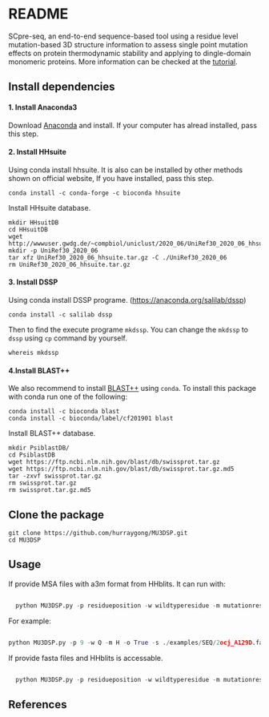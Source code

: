 # README
SCpre-seq, an end-to-end sequence-based tool using a residue level mutation-based 3D structure information to assess single point mutation effects on protein thermodynamic stability and applying to dingle-domain monomeric proteins. More information can be checked at the [tutorial](https://MU3DSP.readthedocs.io/en/latest/).
## Install dependencies
#### 1. Install Anaconda3

Download [Anaconda](https://anaconda.org/) and install. If your computer has alread installed, pass this step.

#### 2. Install HHsuite

Using conda install hhsuite. It is also can be installed by other methods shown on official website,  If you have installed, pass this step.
```
conda install -c conda-forge -c bioconda hhsuite
```
Install HHsuite database.
```
mkdir HHsuitDB
cd HHsuitDB
wget http://wwwuser.gwdg.de/~compbiol/uniclust/2020_06/UniRef30_2020_06_hhsuite.tar.gz
mkdir -p UniRef30_2020_06
tar xfz UniRef30_2020_06_hhsuite.tar.gz -C ./UniRef30_2020_06
rm UniRef30_2020_06_hhsuite.tar.gz
```

#### 3. Install DSSP

Using conda install DSSP programe. (https://anaconda.org/salilab/dssp)
```
conda install -c salilab dssp
```
Then to find the execute programe `mkdssp`. You can change the `mkdssp`
to `dssp` using `cp` command by yourself.
```
whereis mkdssp
```
#### 4.Install BLAST++

We also recommend to install [BLAST++]( (https://anaconda.org/bioconda/blast)) using `conda`. To install this package with conda run one of the following:
```
conda install -c bioconda blast
conda install -c bioconda/label/cf201901 blast
```

Install BLAST++ database.
```
mkdir PsiblastDB/
cd PsiblastDB
wget https://ftp.ncbi.nlm.nih.gov/blast/db/swissprot.tar.gz
wget https://ftp.ncbi.nlm.nih.gov/blast/db/swissprot.tar.gz.md5
tar -zxvf swissprot.tar.gz
rm swissprot.tar.gz
rm swissprot.tar.gz.md5
```
## Clone the package

```
git clone https://github.com/hurraygong/MU3DSP.git
cd MU3DSP
```
## Usage

If provide MSA files with a3m format from HHblits. It can run with:
```python

  python MU3DSP.py -p residueposition -w wildtyperesidue -m mutationresidue -o outfilename -s sequencepath --pdbpath pdbfilepath --dssppath dsspfilepath --dsspbin mkdssp-path --psiblastbin  psiblast-path --hhblitsbin hhblits-path --psiblastout psioutfile-path --psiblastpssm pssmoutfile-path --psiblastdb swissprot-path --hhblitshhm hhmoutfile-path --seqa3m MSA-a3m-file

```
For example:
```python

python MU3DSP.py -p 9 -w Q -m H -o True -s ./examples/SEQ/2ocj_A129D.fasta --pdbpath ./examples/PDBtest --dssppath ./examples/DSSPtest --dsspbin dssp --psiblastbin  psiblast --hhblitsbin hhmake --psiblastout ./examples/psiout --psiblastpssm ./examples/pssmout --psiblastdb /root/blastDB/swissprot --hhblitshhm ./examples/hhmout -outpath ./examples/ --seqa3m ./examples/a3m/p53.a3m
```

If provide fasta files and HHblits is accessable.

```python

  python MU3DSP.py -p residueposition -w wildtyperesidue -m mutationresidue -o outfilename -s sequencepath --pdbpath pdbfilepath --dssppath dsspfilepath --dsspbin mkdssp-path --psiblastbin  psiblast-path --hhblitsbin hhblits-path --psiblastout psioutfile-path --psiblastpssm pssmoutfile-path --psiblastdb swissprot-path --hhblitsdb UniRef30_2020_06-path --hhblitsout hhblitoutpath --hhblitshhm hhmoutfilepath

```

## References
